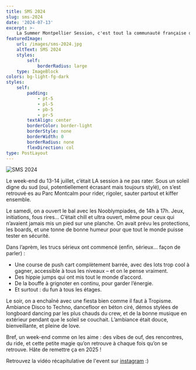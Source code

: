 ```yaml
---
title: SMS 2024
slug: sms-2024
date: '2024-07-13'
excerpt: >-
    La Summer Montpellier Session, c'est tout la communauté française de longboard à Montpellier !
featuredImage:
    url: /images/sms-2024.jpg
    altText: SMS 2024
    styles:
        self:
            borderRadius: large
    type: ImageBlock
colors: bg-light-fg-dark
styles:
    self:
        padding:
            - pt-5
            - pl-5
            - pb-5
            - pr-5
        textAlign: center
        borderColor: border-light
        borderStyle: none
        borderWidth: 0
        borderRadius: none
        flexDirection: col
type: PostLayout
---
```


![SMS 2024](/images/sms-2024.jpg)

Le week-end du 13-14 juillet, c’était LA session à ne pas rater. Sous un soleil digne du sud (oui, potentiellement écrasant mais toujours stylé), on s’est retrouvé·es au Parc Montcalm pour rider, rigoler, sauter partout et kiffer ensemble.

Le samedi, on a ouvert le bal avec les Nooblympiades, de 14h à 17h. Jeux, initiations, fous rires… C’était chill et ultra ouvert, même pour ceux qui n’avaient jamais mis un pied sur une planche. On avait prévu les protections, les boards, et une tonne de bonne humeur pour que tout le monde puisse tester en sécurité.

Dans l’aprèm, les trucs sérieux ont commencé (enfin, sérieux... façon de parler) :

- Une course de push cart complètement barrée, avec des lots trop cool à gagner, accessible à tous les niveaux – et on le pense vraiment.
- Des hippie jumps qui ont mis tout le monde d’accord.
- De la bouffe à grignoter en continu, pour garder l’énergie.
- Et surtout : du fun à tous les étages.

Le soir, on a enchaîné avec une fiesta bien comme il faut à Tropisme. Ambiance Disco to Techno, dancefloor en béton ciré, démos stylées de longboard dancing par les plus chauds du crew, et de la bonne musique en extérieur pendant que le soleil se couchait. L’ambiance était douce, bienveillante, et pleine de love.

Bref, un week-end comme on les aime : des vibes de ouf, des rencontres, du ride, et cette petite magie qu’on retrouve à chaque fois qu’on se retrouve. Hâte de remettre ça en 2025 !

Retrouvez la vidéo récapitulative de l'event sur [instagram](https://www.instagram.com/p/C9qJggAq7gi/) :)
